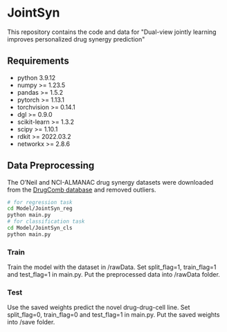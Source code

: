# JointSyn

This repository contains the code and data for "Dual-view jointly learning improves personalized drug synergy prediction"

## Requirements

- python 3.9.12
- numpy >= 1.23.5
- pandas >= 1.5.2
- pytorch >= 1.13.1
- torchvision >= 0.14.1
- dgl >= 0.9.0
- scikit-learn >= 1.3.2
- scipy >= 1.10.1
- rdkit >= 2022.03.2
- networkx >= 2.8.6

## Data Preprocessing
The O’Neil and NCI-ALMANAC drug synergy datasets were downloaded from the [DrugComb database](https://drugcomb.fimm.fi/) and removed outliers.

```bash
# for regression task
cd Model/JointSyn_reg
python main.py
# for classification task
cd Model/JointSyn_cls
python main.py
```

### Train
Train the model with the dataset in /rawData. Set split_flag=1, train_flag=1 and test_flag=1 in main.py. Put the preprocessed data into /rawData folder.

### Test
Use the saved weights predict the novel drug-drug-cell line. Set split_flag=0, train_flag=0 and test_flag=1 in main.py. Put the saved weights into /save folder.




